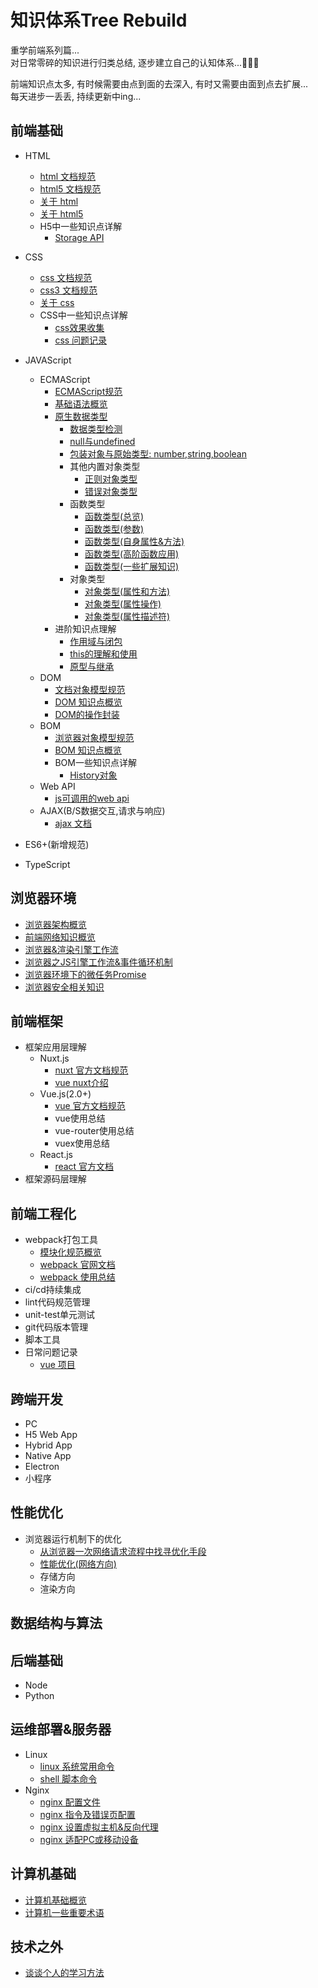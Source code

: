 # 知识体系Tree Rebuild
重学前端系列篇...  
对日常零碎的知识进行归类总结, 逐步建立自己的认知体系...💪💪💪

前端知识点太多, 有时候需要由点到面的去深入, 有时又需要由面到点去扩展...  
每天进步一丢丢, 持续更新中ing...

## 前端基础
- HTML
  - [html 文档规范](https://www.w3school.com.cn/html/index.asp)
  - [html5 文档规范](https://www.w3school.com.cn/html5/index.asp)
  - [关于 html](https://github.com/appleguardu/Knowledge-Lib/issues/8)
  - [关于 html5](https://github.com/appleguardu/Knowledge-Lib/issues/9)
  - H5中一些知识点详解
    - [Storage API](https://github.com/appleguardu/Knowledge-Lib/issues/19)
- CSS
  - [css 文档规范](https://www.w3school.com.cn/css/index.asp)
  - [css3 文档规范](https://www.w3school.com.cn/css3/index.asp)
  - [关于 css](https://github.com/appleguardu/Knowledge-Lib/issues/10)
  - CSS中一些知识点详解
    - [css效果收集](https://github.com/appleguardu/Knowledge-Lib/blob/master/%E5%89%8D%E7%AB%AF%E5%9F%BA%E7%A1%80/css/2.css%20%E7%89%B9%E6%95%88%E6%94%B6%E9%9B%86.md)
    - [css 问题记录](https://github.com/appleguardu/Knowledge-Lib/blob/master/%E5%89%8D%E7%AB%AF%E5%9F%BA%E7%A1%80/css/3.css%20%E9%97%AE%E9%A2%98%E8%AE%B0%E5%BD%95.md)
- JAVAScript
  - ECMAScript
    - [ECMAScript规范](http://yanhaijing.com/es5/)
    - [基础语法概览](https://github.com/appleguardu/Knowledge-Lib/issues/11)
    - [原生数据类型](https://github.com/appleguardu/Knowledge-Lib/issues/12)
      - [数据类型检测](https://github.com/appleguardu/Knowledge-Lib/issues/18)
      - [null与undefined](https://github.com/appleguardu/Knowledge-Lib/issues/13)
      - [包装对象与原始类型: number,string,boolean](https://github.com/appleguardu/Knowledge-Lib/issues/14)
      - 其他内置对象类型
        - [正则对象类型](https://github.com/appleguardu/Knowledge-Lib/issues/16)
        - [错误对象类型](https://github.com/appleguardu/Knowledge-Lib/issues/17)
      - 函数类型
        - [函数类型(总览)](https://github.com/appleguardu/Knowledge-Lib/issues/15)
        - [函数类型(参数)](https://github.com/appleguardu/Knowledge-Lib/issues/21)
        - [函数类型(自身属性&方法)](https://github.com/appleguardu/Knowledge-Lib/issues/22)
        - [函数类型(高阶函数应用)](https://github.com/appleguardu/Knowledge-Lib/issues/23)
        - [函数类型(一些扩展知识)](https://github.com/appleguardu/Knowledge-Lib/issues/24)
      - 对象类型
        - [对象类型(属性和方法)](https://github.com/appleguardu/Knowledge-Lib/issues/27)
        - [对象类型(属性操作)](https://github.com/appleguardu/Knowledge-Lib/issues/28)
        - [对象类型(属性描述符)](https://github.com/appleguardu/Knowledge-Lib/issues/29)
     - 进阶知识点理解
        - [作用域与闭包](https://github.com/appleguardu/Knowledge-Lib/issues/30)
        - [this的理解和使用](https://github.com/appleguardu/Knowledge-Lib/issues/31)
        - [原型与继承](https://segmentfault.com/n/1330000018527300)
  - DOM  
    - [文档对象模型规范](https://www.w3school.com.cn/js/js_htmldom.asp)
    - [DOM 知识点概览](https://github.com/appleguardu/Knowledge-Lib/issues/32)
    - [DOM的操作封装](https://github.com/appleguardu/Knowledge-Lib/blob/master/utils/dom.js)
  - BOM
    - [浏览器对象模型规范](https://www.w3school.com.cn/js/js_window.asp)
    - [BOM 知识点概览](https://github.com/appleguardu/Knowledge-Lib/issues/33)
    - BOM一些知识点详解
      - [History对象](https://github.com/appleguardu/Knowledge-Lib/issues/34)
  - Web API
    - [js可调用的web api](https://developer.mozilla.org/zh-CN/docs/Web/API)
  - AJAX(B/S数据交互,请求与响应)
    - [ajax 文档](https://www.w3school.com.cn/js/js_ajax_intro.asp)
- ES6+(新增规范)

- TypeScript
## 浏览器环境
- [浏览器架构概览](https://github.com/appleguardu/Knowledge-Lib/issues/37)
- [前端网络知识概览](https://github.com/appleguardu/Knowledge-Lib/issues/38)
- [浏览器&渲染引擎工作流](https://github.com/appleguardu/Knowledge-Lib/issues/39)
- [浏览器之JS引擎工作流&事件循环机制](https://github.com/appleguardu/Knowledge-Lib/issues/40)
- [浏览器环境下的微任务Promise](https://github.com/appleguardu/Knowledge-Lib/issues/41)
- [浏览器安全相关知识](https://github.com/appleguardu/Knowledge-Lib/issues/42)
## 前端框架
- 框架应用层理解
  - Nuxt.js
    - [nuxt 官方文档规范](https://zh.nuxtjs.org/guide)
    - [vue nuxt介绍](https://github.com/appleguardu/Knowledge-Lib/issues/7)
  - Vue.js(2.0+)
    - [vue 官方文档规范](https://cn.vuejs.org/v2/guide/index.html)
    - vue使用总结
    - vue-router使用总结
    - vuex使用总结
  - React.js
    - [react 官方文档](https://zh-hans.reactjs.org/docs/getting-started.html)
- 框架源码层理解

## 前端工程化
- webpack打包工具
  - [模块化规范概览](https://github.com/appleguardu/Knowledge-Lib/issues/26)
  - [webpack 官网文档](https://www.webpackjs.com/guides/installation/)
  - [webpack 使用总结](https://github.com/appleguardu/webpack-learning/blob/master/README.md)
- ci/cd持续集成
- lint代码规范管理
- unit-test单元测试
- git代码版本管理
- 脚本工具
- 日常问题记录
  - [vue 项目](https://github.com/appleguardu/Knowledge-Lib/blob/master/%E6%97%A5%E5%B8%B8%E5%BC%80%E5%8F%91%E9%97%AE%E9%A2%98%E7%A7%AF%E7%B4%AF/vue%E9%A1%B9%E7%9B%AE.md)
## 跨端开发
- PC
- H5 Web App
- Hybrid App
- Native App
- Electron
- 小程序

## 性能优化
- 浏览器运行机制下的优化
  - [从浏览器一次网络请求流程中找寻优化手段](https://github.com/appleguardu/Knowledge-Lib/issues/43)
  - [性能优化(网络方向)](https://github.com/appleguardu/Knowledge-Lib/issues/44)
  - 存储方向
  - 渲染方向
## 数据结构与算法

## 后端基础
- Node
- Python

## 运维部署&服务器
- Linux  
  - [linux 系统常用命令](https://github.com/appleguardu/Knowledge-Lib/issues/1)
  - [shell 脚本命令](https://github.com/appleguardu/Knowledge-Lib/issues/6)
- Nginx  
  - [nginx 配置文件](https://github.com/appleguardu/Knowledge-Lib/issues/2)
  - [nginx 指令及错误页配置](https://github.com/appleguardu/Knowledge-Lib/issues/3)
  - [nginx 设置虚拟主机&反向代理](https://github.com/appleguardu/Knowledge-Lib/issues/4)
  - [nginx 适配PC或移动设备](https://github.com/appleguardu/Knowledge-Lib/issues/5)

## 计算机基础
- [计算机基础概览](https://github.com/appleguardu/Knowledge-Lib/issues/35)
- [计算机一些重要术语](https://github.com/appleguardu/Knowledge-Lib/issues/36)
  
## 技术之外
- [谈谈个人的学习方法](https://github.com/appleguardu/Knowledge-Lib/issues/25)
